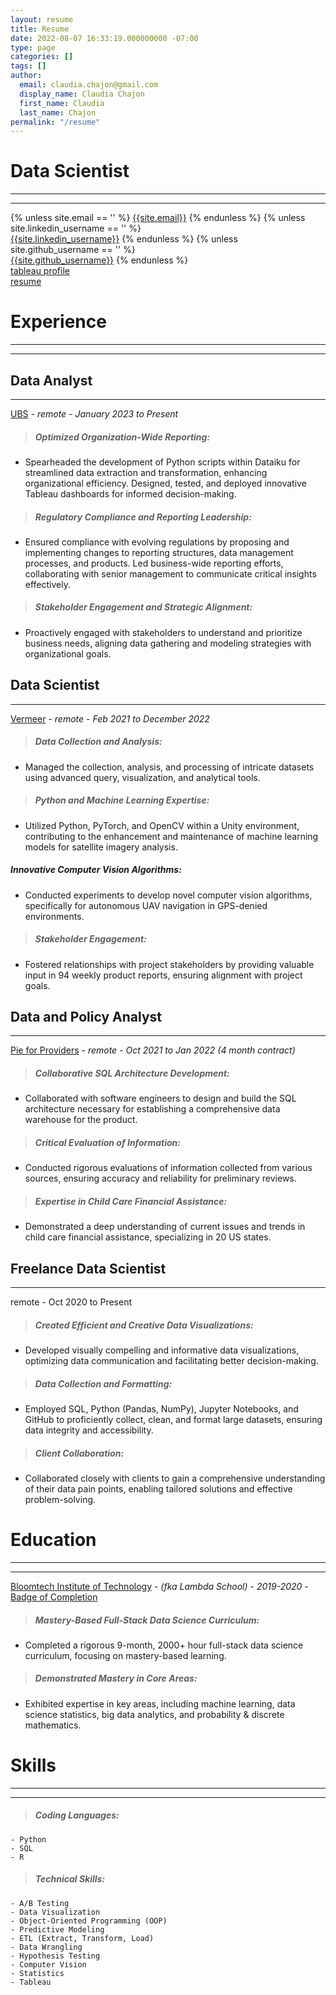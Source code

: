 ```yaml
---
layout: resume
title: Resume
date: 2022-08-07 16:33:19.000000000 -07:00
type: page
categories: []
tags: []
author:
  email: claudia.chajon@gmail.com
  display_name: Claudia Chajon
  first_name: Claudia
  last_name: Chajon
permalink: "/resume"
---
```


# Data Scientist
-------------------------
--------------------------
<div class="column is-full is-size-5">
{% unless site.email == '' %}
<a href="mailto:{{site.email}}" target="_blank" class="has-text-black"><i class="fas fa-envelope"></i> {{site.email}}</a>
{% endunless %}
{% unless site.linkedin_username == '' %}
<br />
<a href="http://www.linkedin.com/in/{{site.linkedin_username}}" target="_blank" class="has-text-black"><i class="fab fa-linkedin"></i> {{site.linkedin_username}}</a>
{% endunless %}
{% unless site.github_username == '' %}
<br />
<a href="http://www.github.com/{{site.github_username}}" target="_blank" class="has-text-black"><i class="fab fa-github"></i> {{site.github_username}}</a>
{% endunless %}
<br />
<a href="https://public.tableau.com/app/profile/claudia.chajon" target="_blank" class="has-text-black"><i class="fa fa-area-chart" aria-hidden="true"></i> tableau profile</a>
<br />
<a href="/assets/images/Claudia_Chajon_resume.pdf" target="_blank" class="has-text-black"><i class="fa fa-download" aria-hidden="true"></i> resume</a>
</div>

# Experience
-----------------------
-----------------------

## Data Analyst
--------------
[UBS](https://www.ubs.com/us/en.html) - _remote_ - _January 2023 to Present_

>##### Optimized Organization-Wide Reporting:
- Spearheaded the development of Python scripts within Dataiku for streamlined data extraction and transformation, enhancing organizational efficiency. Designed, tested, and deployed innovative Tableau dashboards for informed decision-making.

>##### Regulatory Compliance and Reporting Leadership:
- Ensured compliance with evolving regulations by proposing and implementing changes to reporting structures, data management processes, and products. Led business-wide reporting efforts, collaborating with senior management to communicate critical insights effectively.

>##### Stakeholder Engagement and Strategic Alignment:
- Proactively engaged with stakeholders to understand and prioritize business needs, aligning data gathering and modeling strategies with organizational goals.

## Data Scientist
------------------------
[Vermeer](https://www.getvermeer.com/) - _remote_ - _Feb 2021 to December 2022_

>##### Data Collection and Analysis:
- Managed the collection, analysis, and processing of intricate datasets using advanced query, visualization, and analytical tools.

>##### Python and Machine Learning Expertise:
- Utilized Python, PyTorch, and OpenCV within a Unity environment, contributing to the enhancement and maintenance of machine learning models for satellite imagery analysis.

##### Innovative Computer Vision Algorithms:
- Conducted experiments to develop novel computer vision algorithms, specifically for autonomous UAV navigation in GPS-denied environments.

>##### Stakeholder Engagement:
- Fostered relationships with project stakeholders by providing valuable input in 94 weekly product reports, ensuring alignment with project goals.

## Data and Policy Analyst
----------------------------------
[Pie for Providers](https://www.pieforproviders.com/) - _remote_ - _Oct 2021 to Jan 2022 (4 month contract)_

>##### Collaborative SQL Architecture Development:
- Collaborated with software engineers to design and build the SQL architecture necessary for establishing a comprehensive data warehouse for the product.

>##### Critical Evaluation of Information:
- Conducted rigorous evaluations of information collected from various sources, ensuring accuracy and reliability for preliminary reviews.

>##### Expertise in Child Care Financial Assistance:
- Demonstrated a deep understanding of current issues and trends in child care financial assistance, specializing in 20 US states.

## Freelance Data Scientist
--------------------------------
remote - Oct 2020 to Present

>##### Created Efficient and Creative Data Visualizations:
- Developed visually compelling and informative data visualizations, optimizing data communication and facilitating better    decision-making.

>##### Data Collection and Formatting:
- Employed SQL, Python (Pandas, NumPy), Jupyter Notebooks, and GitHub to proficiently collect, clean, and format large datasets, ensuring data integrity and accessibility.

>##### Client Collaboration:
- Collaborated closely with clients to gain a comprehensive understanding of their data pain points, enabling tailored solutions and effective problem-solving.

# Education
-----------------------
-------------------------
[Bloomtech Institute of Technology](https://www.bloomtech.com/hire-from-bloomtech) - _(fka Lambda School)_ - _2019-2020_ - [Badge of Completion](https://www.credly.com/badges/3c7186dc-dfb8-4a22-b974-5c5b7ab5803e/public_url)

>##### Mastery-Based Full-Stack Data Science Curriculum:
- Completed a rigorous 9-month, 2000+ hour full-stack data science curriculum, focusing on mastery-based learning.

>#####  Demonstrated Mastery in Core Areas:
- Exhibited expertise in key areas, including machine learning, data science statistics, big data analytics, and probability & discrete mathematics.

# Skills
-------------------------
--------------------------
> ##### Coding Languages:

    - Python
    - SQL
    - R

>##### Technical Skills:

    - A/B Testing
    - Data Visualization
    - Object-Oriented Programming (OOP)
    - Predictive Modeling
    - ETL (Extract, Transform, Load)
    - Data Wrangling
    - Hypothesis Testing
    - Computer Vision
    - Statistics
    - Tableau



